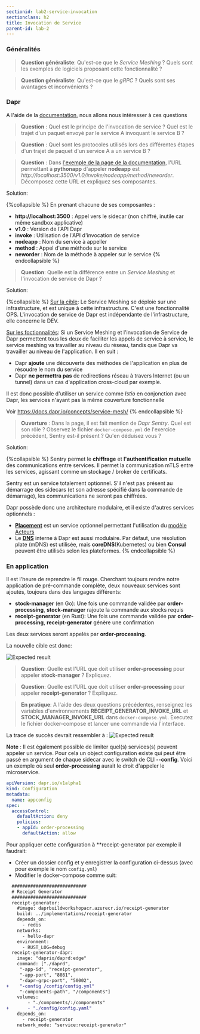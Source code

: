 ```yaml
---
sectionid: lab2-service-invocation
sectionclass: h2
title: Invocation de Service
parent-id: lab-2
---
```


### Généralités 

> **Question généraliste**: Qu'est-ce que le *Service Meshing* ? Quels sont les exemples de logiciels proposant cette fonctionnalité ? 

> **Question généraliste**: Qu'est-ce que le *gRPC* ? Quels sont ses avantages et inconvénients ?   

### Dapr 

A l'aide de la [documentation](https://docs.dapr.io/developing-applications/building-blocks/service-invocation/service-invocation-overview/), nous allons nous intéresser à ces questions

> **Question** : Quel est le principe de l'invocation de service ? Quel est le trajet d'un paquet envoyé par le service A invoquant le service B ?

> **Question** : Quel sont les protocoles utilisés lors des différentes étapes d'un trajet de paquet d'un service A a un service B ? 

> **Question** : Dans [l'exemple de la page de la documentation](https://docs.dapr.io/developing-applications/building-blocks/service-invocation/service-invocation-overview#example), l'URL permettant à **pythonapp** d'appeler **nodeapp** est  *http://localhost:3500/v1.0/invoke/nodeapp/method/neworder*. Décomposez cette URL et expliquez ses composantes.

Solution:

{%collapsible %}
En prenant chacune de ses composantes : 
- **http://localhost:3500** : Appel vers le sidecar (non chiffré, inutile car même sandbox applicative)
- **v1.0** : Version de l'API Dapr
- **invoke** : Utilisation de l'API d'invocation de service
- **nodeapp** : Nom du service à appeller
- **method** : Appel d'une méthode sur le service
- **neworder** : Nom de la méthode à appeler sur le service
{% endcollapsible %}

> **Question**: Quelle est la différence entre un *Service Meshing* et l'invocation de service de Dapr ?

Solution:

{%collapsible %}
<u>Sur la cible</u>: 
Le Service Meshing se déploie sur une infrastructure, et est unique à cette infrastructure. C'est une fonctionnalité OPS.
L'invocation de service de Dapr est indépendante de l'infrastructure, elle concerne le DEV.

<u>Sur les foctionnalités</u>: 
Si un Service Meshing et l'invocation de Service de Dapr permettent tous les deux de faciliter les appels de service à service, le service meshing va travailler au niveau du réseau, tandis que Dapr va travailler au niveau de l'application. Il en suit :

- Dapr **ajoute** une découverte des méthodes de l'application en plus de résoudre le nom du service
- Dapr **ne permettra pas** de redirections réseau à travers Internet (ou un tunnel) dans un cas d'application cross-cloud par exemple.

Il est donc possible d'utiliser un service comme *Istio* en conjonction avec Dapr, les services n'ayant pas la même couverture fonctionnelle

Voir https://docs.dapr.io/concepts/service-mesh/
{% endcollapsible %}

> **Ouverture** : Dans la page, il est fait mention de *Dapr Sentry*. Quel est son rôle ? Observez le fichier `docker-compose.yml` de l'exercice précédent, Sentry est-il présent ? Qu'en déduisez vous ?

Solution:

{%collapsible %}
Sentry permet le **chiffrage** et **l'authentification mutuelle** des communications entre services. Il permet la communication mTLS entre les services, agissant comme un stockage / broker de certificats.

Sentry est un service totalement optionnel. S'il n'est pas présent au démarrage des sidecars (et son adresse spécifié dans la commande de démarrage), les communications ne seront pas chiffrées.

Dapr possède donc une architecture modulaire, et il existe d'autres services optionnels :
- **[Placement](https://docs.dapr.io/concepts/dapr-services/placement/)** est un service optionnel permettant l'utilisation du [modèle Acteurs](https://fr.wikipedia.org/wiki/Mod%C3%A8le_d%27acteur)
- Le **[DNS](https://docs.dapr.io/reference/components-reference/supported-name-resolution/)** interne à Dapr est aussi modulaire. Par défaut, une résolution plate (mDNS) est utilisée, mais **coreDNS**(Kubernetes) ou bien **Consul** peuvent être utilisés selon les plateformes.
{% endcollapsible %}


### En application

Il est l'heure de reprendre le fil rouge. Cherchant toujours rendre notre application de pré-commande complète, deux nouveaux services sont ajoutés, toujours dans des langages différents:
- **stock-manager** (en Go): Une fois une commande validée par **order-processing**, **stock-manager** rajoute la commande aux stocks requis
- **receipt-generator** (en Rust): Une fois une commande validée par **order-processing**, **receipt-generator** génère une confirmation

Les deux services seront appelés par **order-processing**.

La nouvelle cible est donc: 

![Expected result](/media/lab2/service-invocation/step-2-service-invocation.png)


> **Question**: Quelle est l'URL que doit utiliser **order-processing** pour appeler **stock-manager** ? Expliquez.

> **Question**: Quelle est l'URL que doit utiliser **order-processing** pour appeler **receipt-generator** ? Expliquez.

> **En pratique**: A l'aide des deux questions précédentes, renseignez les variables d'environnements **RECEIPT_GENERATOR_INVOKE_URL** et **STOCK_MANAGER_INVOKE_URL** dans `docker-compose.yml`. Executez le fichier docker-compose et lancer une commande via l'interface.

La trace de succès devrait ressembler à :
![Expected result](/media/lab2/service-invocation/expected-result.png)

**Note** : Il est également possible de limiter quel(s) services(s) peuvent appeler un service. Pour cela un object configuration existe qui peut être passé en argument de chaque sidecar avec le switch de CLI **--config**. Voici un exemple où seul **order-processing** aurait le droit d'appeler le microservice.
```yml
apiVersion: dapr.io/v1alpha1
kind: Configuration
metadata:
  name: appconfig
spec:
  accessControl:
    defaultAction: deny
    policies:
    - appId: order-processing
      defaultAction: allow
```

Pour appliquer cette configuration à **receipt-generator par exemple il faudrait:

- Créer un dossier config et y enregistrer la configuration ci-dessus (avec pour exemple le nom `config.yml`)
- Modifier le docker-compose comme suit: 

```diff
  ############################
  # Receipt Generator
  ############################
  receipt-generator:
    #image: daprbuildworkshopacr.azurecr.io/receipt-generator
    build: ../implementations/receipt-generator
    depends_on:
      - redis
    networks:
      - hello-dapr
    environment:
      - RUST_LOG=debug
  receipt-generator-dapr:
    image: "daprio/daprd:edge"
    command: ["./daprd",
     "-app-id", "receipt-generator",
     "-app-port", "8081",
     "-dapr-grpc-port", "50002",
+    "-config /config/config.yml"
     "-components-path", "/components"]
    volumes:
        - "./components/:/components"
+       - "./config/config.yaml"
    depends_on:
      - receipt-generator
    network_mode: "service:receipt-generator"
```
